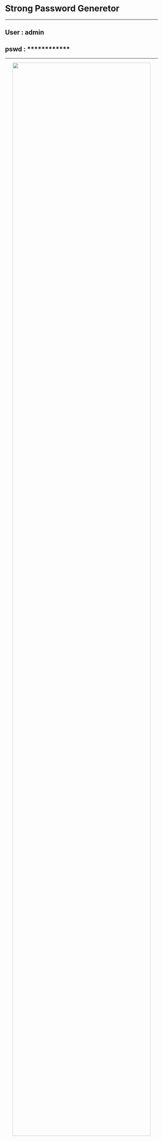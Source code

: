 # Strong Password Generetor


-------------------------------------
User : admin
------------------------------------
pswd : ************ 
-------------------------------------

------------------------------------
   <p align="center">
<img src="https://i.pcmag.com/imagery/articles/04Uac9ZA9dH1zEKUiIv0nOu-7.fit_scale.size_950x532.v1569489914.jpg" width="95%" height="auto">
</p>




-------------------------------------
Random password generated project using random module in python 3.7 please update when needed.
------------------------------------

